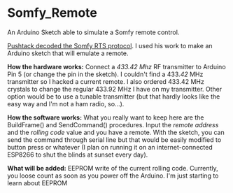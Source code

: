 # Somfy_Remote
An Arduino Sketch able to simulate a Somfy remote control.


[Pushtack decoded the Somfy RTS protocol](https://pushstack.wordpress.com/somfy-rts-protocol/). I used his work to make an Arduino sketch that will emulate a remote.


**How the hardware works:**
Connect a *433.42 Mhz* RF transmitter to Arduino Pin 5 (or change the pin in the sketch). I couldn't find a 433.*42* MHz transmitter so I hacked a current remote. I also ordered 433.42 MHz crystals to change the regular 433.92 MHz I have on my transmitter. Other option would be to use a tunable transmitter (but that hardly looks like the easy way and I'm not a ham radio, so...).


**How the software works:**
What you really want to keep here are the BuildFrame() and SendCommand() procedures. Input the *remote address* and the *rolling code* value and you have a remote. With the sketch, you can send the command through serial line but that would be easily modified to button press or whatever (I plan on running it on an internet-connected ESP8266 to shut the blinds at sunset every day).


**What will be added:**
EEPROM write of the current rolling code. Currently, you loose count as soon as you power off the Arduino. I'm just starting to learn about EEPROM
